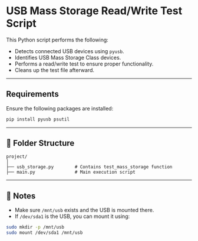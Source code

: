 # USB Mass Storage Read/Write Test Script

This Python script performs the following:

- Detects connected USB devices using `pyusb`.
- Identifies USB Mass Storage Class devices.
- Performs a read/write test to ensure proper functionality.
- Cleans up the test file afterward.

---

## Requirements

Ensure the following packages are installed:

```bash
pip install pyusb psutil
```

---

## 📁 Folder Structure

```
project/
│
├── usb_storage.py        # Contains test_mass_storage function
├── main.py               # Main execution script
```

---

## 📝 Notes

- Make sure `/mnt/usb` exists and the USB is mounted there.
- If `/dev/sda1` is the USB, you can mount it using:

```bash
sudo mkdir -p /mnt/usb
sudo mount /dev/sda1 /mnt/usb
```
